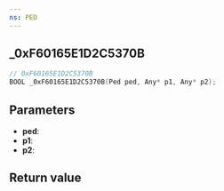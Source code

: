 ```yaml
---
ns: PED
---
```

## _0xF60165E1D2C5370B

```c
// 0xF60165E1D2C5370B
BOOL _0xF60165E1D2C5370B(Ped ped, Any* p1, Any* p2);
```


## Parameters
* **ped**: 
* **p1**: 
* **p2**: 

## Return value
